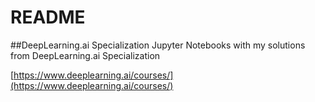 # README #
##DeepLearning.ai Specialization 
Jupyter Notebooks with my solutions from DeepLearning.ai Specialization

[https://www.deeplearning.ai/courses/](https://www.deeplearning.ai/courses/)